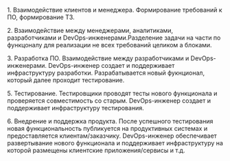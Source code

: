 1\. Взаимодействие клиентов и менеджера. Формирование требований к ПО, формирование ТЗ. 

2\. Взаимодействие между менеджерами, аналитиками, разработчиками и DevOps-инженерами.Разделение задачи на части по функцоналу для реализации не всех требований целиком а блоками.

3\. Разработка ПО. Взаимодействие между разработчиками и DevOps-инженерами. DevOps-инженер создает и поддерживает инфраструктуру разработки. Разрабатывается новый фукнционал, который далее проходит тестирование.

5\. Тестирование. Тестировщики проводят тесты нового функционала и проверяется совместимость со старым. DevOps-инженер создает и поддерживает инфраструктуру тестирования.

6\. Внедрение и поддержка продукта. После успешного тестирования новая функциональность публикуется на продуктивных системах и предоставляется клиентам/заказчику. DevOps-инженер обеспечивает развертывание нового функционала и поддерживает инфраструктуру на которой размещены клиентские приложения/сервисы и т.д.
